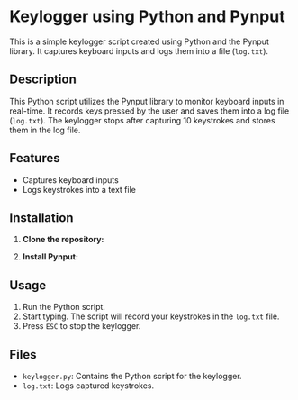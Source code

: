 # Keylogger using Python and Pynput

This is a simple keylogger script created using Python and the Pynput library. It captures keyboard inputs and logs them into a file (`log.txt`).

## Description

This Python script utilizes the Pynput library to monitor keyboard inputs in real-time. It records keys pressed by the user and saves them into a log file (`log.txt`). The keylogger stops after capturing 10 keystrokes and stores them in the log file.

## Features

- Captures keyboard inputs
- Logs keystrokes into a text file

## Installation

1. **Clone the repository:**

2. **Install Pynput:**

## Usage

1. Run the Python script.
2. Start typing. The script will record your keystrokes in the `log.txt` file.
3. Press `ESC` to stop the keylogger.

## Files

- `keylogger.py`: Contains the Python script for the keylogger.
- `log.txt`: Logs captured keystrokes.



